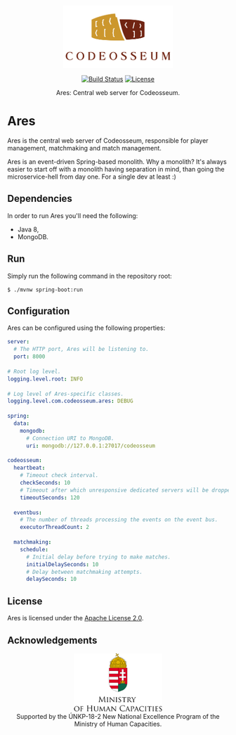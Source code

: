 <div align="center">
  <a href="https://github.com/codeosseum">
    <img alt="Codeosseum" src="docs/img/logo.png" width="250">
  </a>
</div>

<div align="center">

[![Build Status](https://dev.azure.com/codeosseum/Ares/_apis/build/status/codeosseum.ares?branchName=master)](https://dev.azure.com/codeosseum/Ares/_build/latest?definitionId=1&branchName=master)
[![License](https://img.shields.io/github/license/codeosseum/ares.svg?label=license)](LICENSE)

</div>

<div align="center">
Ares: Central web server for Codeosseum.
</div>

# Ares

Ares is the central web server of Codeosseum, responsible for player management, matchmaking and match management.

Ares is an event-driven Spring-based monolith. Why a monolith? It's always easier to start off with a monolith having separation in mind, than going the microservice-hell from day one. For a single dev at least :)

## Dependencies

In order to run Ares you'll need the following:

  * Java 8,
  * MongoDB.

## Run

Simply run the following command in the repository root:

~~~~
$ ./mvnw spring-boot:run
~~~~

## Configuration

Ares can be configured using the following properties:

~~~~YAML
server:
  # The HTTP port, Ares will be listening to.
  port: 8000

# Root log level.
logging.level.root: INFO

# Log level of Ares-specific classes.
logging.level.com.codeosseum.ares: DEBUG

spring:
  data:
    mongodb:
      # Connection URI to MongoDB.
      uri: mongodb://127.0.0.1:27017/codeosseum

codeosseum:
  heartbeat:
    # Timeout check interval.
    checkSeconds: 10
    # Timeout after which unresponsive dedicated servers will be dropped.
    timeoutSeconds: 120

  eventbus:
    # The number of threads processing the events on the event bus.
    executorThreadCount: 2

  matchmaking:
    schedule:
      # Initial delay before trying to make matches.
      initialDelaySeconds: 10
      # Delay between matchmaking attempts.
      delaySeconds: 10
~~~~

## License

Ares is licensed under the [Apache License 2.0](LICENSE).

## Acknowledgements

<div align="center">
  <img alt="Ministry of Human Capacities" src="docs/img/ministry.png" width="200">
</div>

<div align="center">
    Supported by the ÚNKP-18-2 New National Excellence Program of the Ministry of Human Capacities.
</div>
